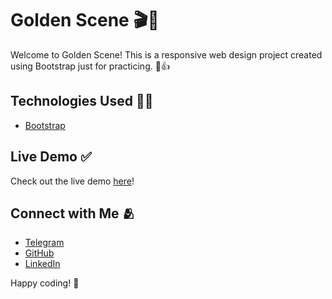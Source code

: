 # Golden Scene :clapper::star2:
Welcome to Golden Scene! This is a responsive web design project created using Bootstrap just for practicing. :otter::thumbsup:
## Technologies Used :man_technologist:
* [Bootstrap](https://getbootstrap.com)
## Live Demo :white_check_mark:
Check out the live demo [here](https://zerodevelopr.github.io/Golden-Scene)!
## Connect with Me :people_hugging:
+ [Telegram](https://t.me/ZeroDevelopr)
+ [GitHub](https://github.com/ZeroDevelopr)
+ [LinkedIn](https://linkedin.com/in/zerodevelopr)

Happy coding! :metal:

